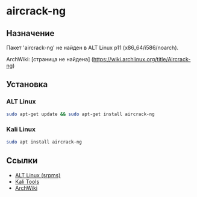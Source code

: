 # aircrack-ng

## Назначение

Пакет 'aircrack-ng' не найден в ALT Linux p11 (x86_64/i586/noarch).

ArchWiki: [страница не найдена] (https://wiki.archlinux.org/title/Aircrack-ng)

## Установка

### ALT Linux
```bash
sudo apt-get update && sudo apt-get install aircrack-ng
```

### Kali Linux
```bash
sudo apt install aircrack-ng
```

## Ссылки

- [ALT Linux (srpms)](https://packages.altlinux.org/ru/p11/srpms/aircrack-ng/)
- [Kali Tools](https://www.kali.org/tools/aircrack-ng/)
- [ArchWiki](https://wiki.archlinux.org/title/Aircrack-ng)
